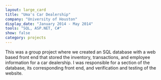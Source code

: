 ```yaml
---
layout: large_card
title: "Uma's Car Dealership"
company: "University of Houston"
display_date: "January 2014 - May 2014"
tools: "SQL, ASP.NET, C#"
show: false
category: projects
---
```


This was a group project where we created an SQL database with a web based front end that stored the inventory,
transactions, and employee information for a car dealership. I was responsible for a section of the database,
its corresponding front end, and verification and testing of the website.